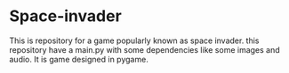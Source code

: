 # Space-invader
This is repository for a game popularly known as space invader.
this repository have a main.py with some dependencies like some images and audio.
It is game designed in pygame.

